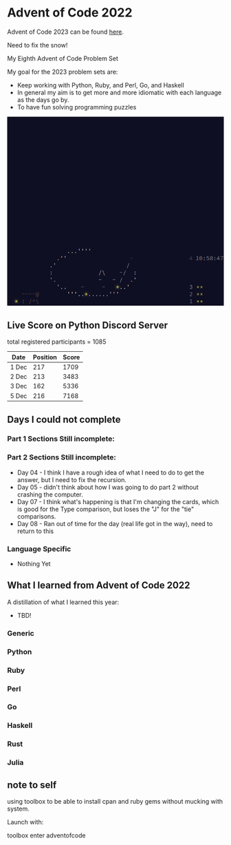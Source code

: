 # Advent of Code 2022

Advent of Code 2023 can be found [here](https://adventofcode.com/2023).

Need to fix the snow! 

My Eighth Advent of Code Problem Set

My goal for the 2023 problem sets are:

- Keep working with Python, Ruby, and Perl, Go, and Haskell
- In general my aim is to get more and more idiomatic with each language as the days go by.
- To have fun solving programming puzzles

![2023 stars](https://github.com/djotaku/adventofcode/blob/ef49ac2fcf8a281e4c67a00cba0750510e44783f/screenshots/2023/20231203.png)


## Live Score on Python Discord Server

total registered participants = 1085 

| Date  | Position | Score |
|-------|----------|-------|
| 1 Dec | 217       | 1709    |
| 2 Dec | 213| 3483 |
| 3 Dec |162 | 5336|
|5 Dec| 216 | 7168 |


## Days I could not complete
### Part 1 Sections Still incomplete:


### Part 2 Sections Still incomplete:
- Day 04 - I think I have a rough idea of what I need to do to get the answer, but I need to fix the recursion. 
- Day 05 - didn't think about how I was going to do part 2 without crashing the computer.
- Day 07 - I think what's happening is that I'm changing the cards, which is good for the Type comparison, but loses the "J" for the "tie" comparisons.
- Day 08 - Ran out of time for the day (real life got in the way), need to return to this
### Language Specific
- Nothing Yet

## What I learned from Advent of Code 2022

A distillation of what I learned this year:
- TBD!

### Generic

### Python

### Ruby

### Perl

### Go

### Haskell

### Rust

### Julia

## note to self

using toolbox to be able to install cpan and ruby gems without mucking with system.

Launch with:

toolbox enter adventofcode
